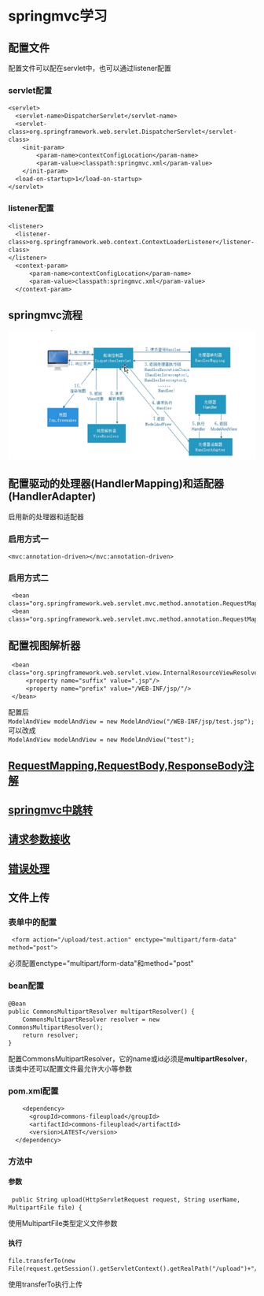 
# springmvc学习
## 配置文件
配置文件可以配在servlet中，也可以通过listener配置
### servlet配置
    <servlet>
      <servlet-name>DispatcherServlet</servlet-name>
      <servlet-class>org.springframework.web.servlet.DispatcherServlet</servlet-class>
        <init-param>
            <param-name>contextConfigLocation</param-name>
            <param-value>classpath:springmvc.xml</param-value>
        </init-param>
      <load-on-startup>1</load-on-startup>
    </servlet>
### listener配置
    <listener>
      <listener-class>org.springframework.web.context.ContextLoaderListener</listener-class>
    </listener>
      <context-param>
          <param-name>contextConfigLocation</param-name>
          <param-value>classpath:springmvc.xml</param-value>
      </context-param>
## springmvc流程
![springmvc流程](flow.png)
## 配置驱动的处理器(HandlerMapping)和适配器(HandlerAdapter)
启用新的处理器和适配器
### 启用方式一
    <mvc:annotation-driven></mvc:annotation-driven>
### 启用方式二
     <bean class="org.springframework.web.servlet.mvc.method.annotation.RequestMappingHandlerMapping"/>
     <bean class="org.springframework.web.servlet.mvc.method.annotation.RequestMappingHandlerAdapter"/>
## 配置视图解析器
     <bean class="org.springframework.web.servlet.view.InternalResourceViewResolver">
         <property name="suffix" value=".jsp"/>
         <property name="prefix" value="/WEB-INF/jsp/"/>
     </bean>
 配置后  
 ``ModelAndView modelAndView = new ModelAndView("/WEB-INF/jsp/test.jsp");``
 可以改成  
  ``ModelAndView modelAndView = new ModelAndView("test");``
## [RequestMapping,RequestBody,ResponseBody注解](RequestMapping.md)
## [springmvc中跳转](redirect.md)
## [请求参数接收](databinding.md)
## [错误处理](exception.md)
## 文件上传
### 表单中的配置
     <form action="/upload/test.action" enctype="multipart/form-data" method="post">
必须配置enctype="multipart/form-data"和method="post"
### bean配置
    @Bean
    public CommonsMultipartResolver multipartResolver() {
        CommonsMultipartResolver resolver = new CommonsMultipartResolver();
        return resolver;
    }
配置CommonsMultipartResolver，它的name或id必须是**multipartResolver**，该类中还可以配置文件最允许大小等参数
### pom.xml配置
        <dependency>
          <groupId>commons-fileupload</groupId>
          <artifactId>commons-fileupload</artifactId>
          <version>LATEST</version>
      </dependency>
### 方法中
#### 参数
     public String upload(HttpServletRequest request, String userName, MultipartFile file) {
使用MultipartFile类型定义文件参数
#### 执行
    file.transferTo(new File(request.getSession().getServletContext().getRealPath("/upload")+"/"+file.getOriginalFilename()));
使用transferTo执行上传
